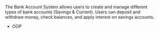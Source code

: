 The Bank Account System allows users to create and manage different types of bank accounts (Savings & Current). Users can deposit and withdraw money, check balances, and apply interest on savings accounts.
- OOP
